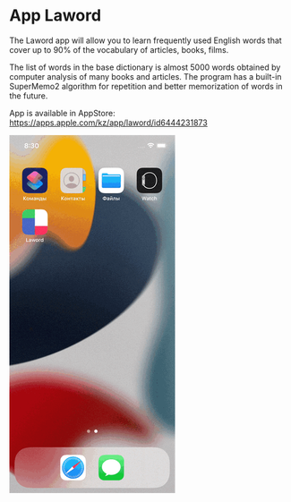 # App Laword

The Laword app will allow you to learn frequently used English words that cover up to 90% of the vocabulary of articles, books, films.

The list of words in the base dictionary is almost 5000 words obtained by computer analysis of many books and articles. The program has a built-in SuperMemo2 algorithm for repetition and better memorization of words in the future.

App is available in AppStore: https://apps.apple.com/kz/app/laword/id6444231873

![image](https://github.com/moraWoo/Laword/blob/main/ScrRec_Laword_Iphone13.gif)


